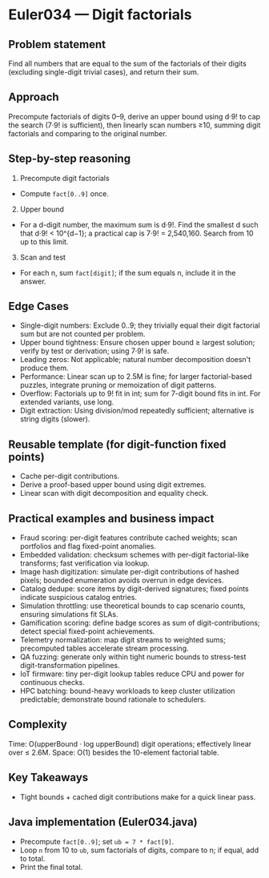 # Euler034 — Digit factorials

## Problem statement

Find all numbers that are equal to the sum of the factorials of their digits (excluding single-digit trivial cases), and return their sum.

## Approach

Precompute factorials of digits 0–9, derive an upper bound using d·9! to cap the search (7·9! is sufficient), then linearly scan numbers ≥10, summing digit factorials and comparing to the original number.

## Step-by-step reasoning

1) Precompute digit factorials
- Compute `fact[0..9]` once.

2) Upper bound
- For a d-digit number, the maximum sum is d·9!. Find the smallest d such that d·9! < 10^{d−1}; a practical cap is 7·9! = 2,540,160. Search from 10 up to this limit.

3) Scan and test
- For each n, sum `fact[digit]`; if the sum equals n, include it in the answer.

## Edge Cases

- Single-digit numbers: Exclude 0..9; they trivially equal their digit factorial sum but are not counted per problem.
- Upper bound tightness: Ensure chosen upper bound ≥ largest solution; verify by test or derivation; using 7·9! is safe.
- Leading zeros: Not applicable; natural number decomposition doesn't produce them.
- Performance: Linear scan up to 2.5M is fine; for larger factorial-based puzzles, integrate pruning or memoization of digit patterns.
- Overflow: Factorials up to 9! fit in int; sum for 7-digit bound fits in int. For extended variants, use long.
- Digit extraction: Using division/mod repeatedly sufficient; alternative is string digits (slower).

## Reusable template (for digit-function fixed points)

- Cache per-digit contributions.
- Derive a proof-based upper bound using digit extremes.
- Linear scan with digit decomposition and equality check.

## Practical examples and business impact

- Fraud scoring: per-digit features contribute cached weights; scan portfolios and flag fixed-point anomalies.
- Embedded validation: checksum schemes with per-digit factorial-like transforms; fast verification via lookup.
- Image hash digitization: simulate per-digit contributions of hashed pixels; bounded enumeration avoids overrun in edge devices.
- Catalog dedupe: score items by digit-derived signatures; fixed points indicate suspicious catalog entries.
- Simulation throttling: use theoretical bounds to cap scenario counts, ensuring simulations fit SLAs.
- Gamification scoring: define badge scores as sum of digit-contributions; detect special fixed-point achievements.
- Telemetry normalization: map digit streams to weighted sums; precomputed tables accelerate stream processing.
- QA fuzzing: generate only within tight numeric bounds to stress-test digit-transformation pipelines.
- IoT firmware: tiny per-digit lookup tables reduce CPU and power for continuous checks.
- HPC batching: bound-heavy workloads to keep cluster utilization predictable; demonstrate bound rationale to schedulers.

## Complexity

Time: O(upperBound · log upperBound) digit operations; effectively linear over ≤ 2.6M. Space: O(1) besides the 10-element factorial table.

## Key Takeaways

- Tight bounds + cached digit contributions make for a quick linear pass.

## Java implementation (Euler034.java)

- Precompute `fact[0..9]`; set `ub = 7 * fact[9]`.
- Loop `n` from 10 to `ub`, sum factorials of digits, compare to n; if equal, add to total.
- Print the final total.
